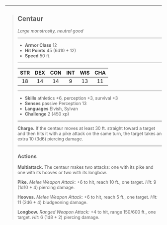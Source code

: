***
> ## Centaur
> *Large monstrosity, neutral good*
> 
> ***
> 
> - **Armor Class** 12
> - **Hit Points** 45 (6d10 + 12)
> - **Speed** 50 ft.
> 
> ***
> 
> |STR|DEX|CON|INT|WIS|CHA|
> |:---:|:---:|:---:|:---:|:---:|:---:|
> |18|14|14|9|13|11|
> 
> ***
> 
> - **Skills** athletics +6, perception +3, survival +3
> - **Senses** passive Perception 13
> - **Languages** Elvish, Sylvan
> - **Challenge** 2 (450 xp)
> 
> ***
> 
> **Charge.** If the centaur moves at least 30 ft. straight toward a target and then hits it with a pike attack on the same turn, the target takes an extra 10 (3d6) piercing damage.
> 
> ***
> 
> ### Actions
> **Multiattack.** The centaur makes two attacks: one with its pike and one with its hooves or two with its longbow.
> 
> **Pike.** *Melee Weapon Attack:* +6 to hit, reach 10 ft., one target. *Hit:* 9 (1d10 + 4) piercing damage.
> 
> **Hooves.** *Melee Weapon Attack:* +6 to hit, reach 5 ft., one target. *Hit:* 11 (2d6 + 4) bludgeoning damage.
> 
> **Longbow.** *Ranged Weapon Attack:* +4 to hit, range 150/600 ft., one target. *Hit:* 6 (1d8 + 2) piercing damage.